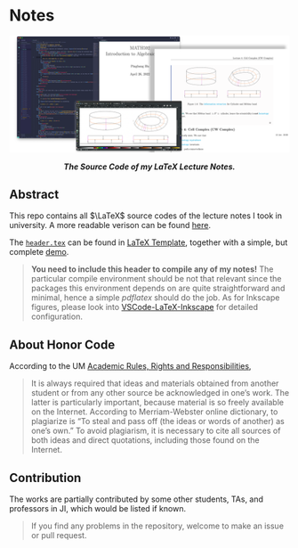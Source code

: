 # Notes

<p align="center">
	<img src="./preview.png"/>
</p>

<p align="center"><b><i>
	The Source Code of my LaTeX Lecture Notes.
</i></b></p>

## Abstract

This repo contains all $\LaTeX$ source codes of the lecture notes I took in university. A more readable verison can be found [here](https://www.pbb.wtf/posts/Notes).

The [`header.tex`](https://github.com/sleepymalc/LaTeX-Template/blob/main/Notes/header.tex) can be found in [LaTeX Template](https://github.com/sleepymalc/LaTeX-Template), together with a simple, but complete [demo](https://github.com/sleepymalc/LaTeX-Template/blob/main/Notes/master.pdf).

> **You need to include this header to compile any of my notes!** The particular compile environment should be not that relevant since the packages this environment depends on are quite straightforward and minimal, hence a simple *pdflatex* should do the job. As for Inkscape figures, please look into [VSCode-LaTeX-Inkscape](https://github.com/sleepymalc/VSCode-LaTeX-Inkscape) for detailed configuration.

## About Honor Code

According to the UM [Academic Rules, Rights and Responsibilities](https://bulletin.engin.umich.edu/rules/),

> It is always required that ideas and materials obtained from another student or from any other source be acknowledged in one’s work. The latter is particularly important, because material is so freely available on the Internet. According to Merriam-Webster online dictionary, to plagiarize is “To steal and pass off (the ideas or words of another) as one’s own.” To avoid plagiarism, it is necessary to cite all sources of both ideas and direct quotations, including those found on the Internet.

## Contribution

The works are partially contributed by some other students, TAs, and professors in JI, which would be listed if known.

> If you find any problems in the repository, welcome to make an issue or pull request.
